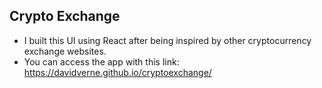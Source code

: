 ## Crypto Exchange
- I built this UI using React after being inspired by other cryptocurrency exchange websites. 
- You can access the app with this link: https://davidverne.github.io/cryptoexchange/


